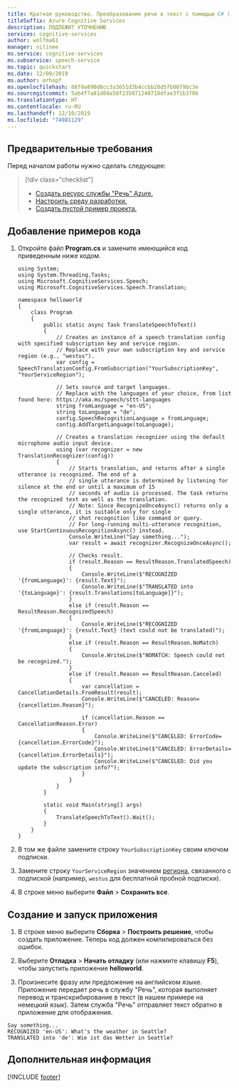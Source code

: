 ```yaml
---
title: Краткое руководство. Преобразование речи в текст с помощью C# (.NET Core в Windows) в службе "Речь"
titleSuffix: Azure Cognitive Services
description: ПОДЛЕЖИТ УТОЧНЕНИЮ
services: cognitive-services
author: wolfma61
manager: nitinme
ms.service: cognitive-services
ms.subservice: speech-service
ms.topic: quickstart
ms.date: 12/09/2019
ms.author: erhopf
ms.openlocfilehash: 88f0a890d8cc3a3651d3b4ccbb20d5fb0079bc3e
ms.sourcegitcommit: 5ab4f7a81d04a58f235071240718dfae3f1b370b
ms.translationtype: HT
ms.contentlocale: ru-RU
ms.lasthandoff: 12/10/2019
ms.locfileid: "74981129"
---
```

## <a name="prerequisites"></a>Предварительные требования

Перед началом работы нужно сделать следующее:

> [!div class="checklist"]
> * [Создать ресурс службы "Речь" Azure.](../../../../get-started.md)
> * [Настроить среду разработки.](../../../../quickstarts/setup-platform.md?tabs=dotnetcore)
> * [Создать пустой пример проекта.](../../../../quickstarts/create-project.md?tabs=dotnetcore)

## <a name="add-sample-code"></a>Добавление примеров кода

1. Откройте файл **Program.cs** и замените имеющийся код приведенным ниже кодом.

   ```Csharp
   using System;
   using System.Threading.Tasks;
   using Microsoft.CognitiveServices.Speech;
   using Microsoft.CognitiveServices.Speech.Translation;

   namespace helloworld
   {
       class Program
       {
           public static async Task TranslateSpeechToText()
           {
               // Creates an instance of a speech translation config with specified subscription key and service region.
               // Replace with your own subscription key and service region (e.g., "westus").
               var config = SpeechTranslationConfig.FromSubscription("YourSubscriptionKey", "YourServiceRegion");

               // Sets source and target languages.
               // Replace with the languages of your choice, from list found here: https://aka.ms/speech/sttt-languages
               string fromLanguage = "en-US";
               string toLanguage = "de";
               config.SpeechRecognitionLanguage = fromLanguage;
               config.AddTargetLanguage(toLanguage);

               // Creates a translation recognizer using the default microphone audio input device.
               using (var recognizer = new TranslationRecognizer(config))
               {
                   // Starts translation, and returns after a single utterance is recognized. The end of a
                   // single utterance is determined by listening for silence at the end or until a maximum of 15
                   // seconds of audio is processed. The task returns the recognized text as well as the translation.
                   // Note: Since RecognizeOnceAsync() returns only a single utterance, it is suitable only for single
                   // shot recognition like command or query.
                   // For long-running multi-utterance recognition, use StartContinuousRecognitionAsync() instead.
                   Console.WriteLine("Say something...");
                   var result = await recognizer.RecognizeOnceAsync();

                   // Checks result.
                   if (result.Reason == ResultReason.TranslatedSpeech)
                   {
                       Console.WriteLine($"RECOGNIZED '{fromLanguage}': {result.Text}");
                       Console.WriteLine($"TRANSLATED into '{toLanguage}': {result.Translations[toLanguage]}");
                   }
                   else if (result.Reason == ResultReason.RecognizedSpeech)
                   {
                       Console.WriteLine($"RECOGNIZED '{fromLanguage}': {result.Text} (text could not be translated)");
                   }
                   else if (result.Reason == ResultReason.NoMatch)
                   {
                       Console.WriteLine($"NOMATCH: Speech could not be recognized.");
                   }
                   else if (result.Reason == ResultReason.Canceled)
                   {
                       var cancellation = CancellationDetails.FromResult(result);
                       Console.WriteLine($"CANCELED: Reason={cancellation.Reason}");

                       if (cancellation.Reason == CancellationReason.Error)
                       {
                           Console.WriteLine($"CANCELED: ErrorCode={cancellation.ErrorCode}");
                           Console.WriteLine($"CANCELED: ErrorDetails={cancellation.ErrorDetails}");
                           Console.WriteLine($"CANCELED: Did you update the subscription info?");
                       }
                   }
               }
           }

           static void Main(string[] args)
           {
               TranslateSpeechToText().Wait();
           }
       }
   }
   ```

1. В том же файле замените строку `YourSubscriptionKey` своим ключом подписки.

1. Замените строку `YourServiceRegion` значением [региона](~/articles/cognitive-services/Speech-Service/regions.md), связанного с подпиской (например, `westus` для бесплатной пробной подписки).

1. В строке меню выберите **Файл** > **Сохранить все**.

## <a name="build-and-run-the-application"></a>Создание и запуск приложения

1. В строке меню выберите **Сборка** > **Построить решение**, чтобы создать приложение. Теперь код должен компилироваться без ошибок.

1. Выберите **Отладка** > **Начать отладку** (или нажмите клавишу **F5**), чтобы запустить приложение **helloworld**.

1. Произнесите фразу или предложение на английском языке. Приложение передает речь в службу "Речь", которая выполняет перевод и транскрибирование в текст (в нашем примере на немецкий язык). Затем служба "Речь" отправляет текст обратно в приложение для отображения.

````
Say something...
RECOGNIZED 'en-US': What's the weather in Seattle?
TRANSLATED into 'de': Wie ist das Wetter in Seattle?
````

## <a name="next-steps"></a>Дополнительная информация

[!INCLUDE [footer](./footer.md)]
